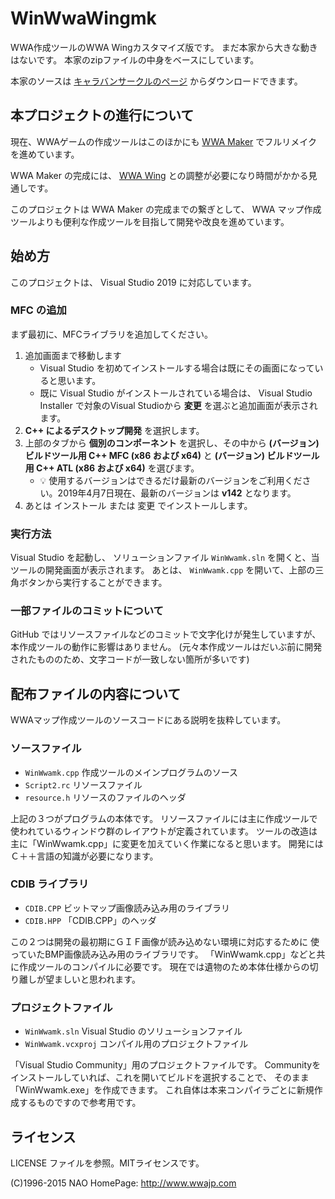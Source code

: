 WinWwaWingmk
===
WWA作成ツールのWWA Wingカスタマイズ版です。 まだ本家から大きな動きはないです。 
本家のzipファイルの中身をベースにしています。

本家のソースは [キャラバンサークルのページ](http://www.wwajp.com/making.html) からダウンロードできます。

## 本プロジェクトの進行について
現在、WWAゲームの作成ツールはこのほかにも [WWA Maker](https://github.com/WWAWing/WWAMaker) でフルリメイクを進めています。

WWA Maker の完成には、 [WWA Wing](https://github.com/WWAWing/WWAWing) との調整が必要になり時間がかかる見通しです。

このプロジェクトは WWA Maker の完成までの繋ぎとして、 WWA マップ作成ツールよりも便利な作成ツールを目指して開発や改良を進めています。

## 始め方
このプロジェクトは、 Visual Studio 2019 に対応しています。

### MFC の追加
まず最初に、MFCライブラリを追加してください。

1. 追加画面まで移動します
    - Visual Studio を初めてインストールする場合は既にその画面になっていると思います。
    - 既に Visual Studio がインストールされている場合は、 Visual Studio Installer で対象のVisual Studioから **変更** を選ぶと追加画面が表示されます。
2. **C++ によるデスクトップ開発** を選択します。
3. 上部のタブから **個別のコンポーネント** を選択し、その中から **(バージョン) ビルドツール用 C++ MFC (x86 および x64)** と **(バージョン) ビルドツール用 C++ ATL (x86 および x64)** を選びます。
    - 💡 使用するバージョンはできるだけ最新のバージョンをご利用ください。2019年4月7日現在、最新のバージョンは **v142** となります。
4. あとは インストール または 変更 でインストールします。

### 実行方法
Visual Studio を起動し、 ソリューションファイル `WinWwamk.sln` を開くと、当ツールの開発画面が表示されます。
あとは、 `WinWwamk.cpp` を開いて、上部の三角ボタンから実行することができます。

### 一部ファイルのコミットについて
GitHub ではリソースファイルなどのコミットで文字化けが発生していますが、本作成ツールの動作に影響はありません。
(元々本作成ツールはだいぶ前に開発されたもののため、文字コードが一致しない箇所が多いです)

## 配布ファイルの内容について
WWAマップ作成ツールのソースコードにある説明を抜粋しています。

### ソースファイル
- `WinWwamk.cpp` 作成ツールのメインプログラムのソース
- `Script2.rc` リソースファイル
- `resource.h` リソースのファイルのヘッダ

上記の３つがプログラムの本体です。
リソースファイルには主に作成ツールで使われているウィンドウ群のレイアウトが定義されています。
ツールの改造は主に「WinWwamk.cpp」に変更を加えていく作業になると思います。
開発にはＣ＋＋言語の知識が必要になります。

### CDIB ライブラリ
- `CDIB.CPP` ビットマップ画像読み込み用のライブラリ
- `CDIB.HPP` 「CDIB.CPP」のヘッダ

この２つは開発の最初期にＧＩＦ画像が読み込めない環境に対応するために
使っていたBMP画像読み込み用のライブラリです。
「WinWwamk.cpp」などと共に作成ツールのコンパイルに必要です。
現在では遺物のため本体仕様からの切り離しが望ましいと思われます。

### プロジェクトファイル
- `WinWwamk.sln` Visual Studio のソリューションファイル
- `WinWwamk.vcxproj` コンパイル用のプロジェクトファイル

「Visual Studio Community」用のプロジェクトファイルです。
Communityをインストールしていれば、これを開いてビルドを選択することで、
そのまま「WinWwamk.exe」を作成できます。
これ自体は本来コンパイラごとに新規作成するものですので参考用です。

## ライセンス
LICENSE ファイルを参照。MITライセンスです。

(C)1996-2015 NAO
HomePage: http://www.wwajp.com
